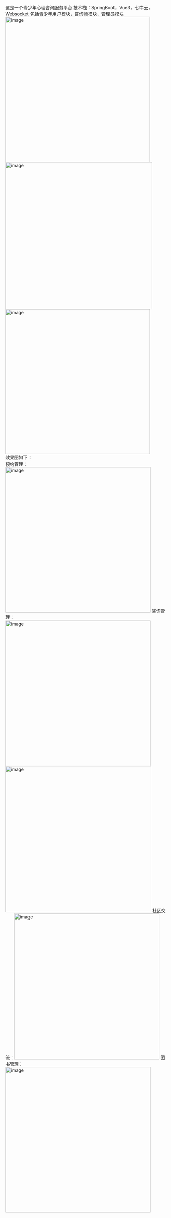 这是一个青少年心理咨询服务平台
技术栈：SpringBoot，Vue3，七牛云，Websocket
包括青少年用户模块，咨询师模块，管理员模块
<img width="454" alt="image" src="https://github.com/YouZiSang/GraduationProject/assets/147829981/7cab21ca-94bd-4cfc-a2c7-ca5e08f0b87f">
<img width="461" alt="image" src="https://github.com/YouZiSang/GraduationProject/assets/147829981/0a7a057d-0f6b-4087-98a2-1e7a28bccb39">
<img width="454" alt="image" src="https://github.com/YouZiSang/GraduationProject/assets/147829981/d077fa65-4b19-4669-8992-4ce99a4bed2d">
<br/>
效果图如下：</br>
预约管理：<img width="456" alt="image" src="https://github.com/YouZiSang/GraduationProject/assets/147829981/ad0c16db-d1b9-41e1-ae67-c84ed2be06e1">
咨询管理：
<br><img width="456" alt="image" src="https://github.com/YouZiSang/GraduationProject/assets/147829981/1bbd3dbb-665e-42c9-adfc-926613cacc49">
<img width="458" alt="image" src="https://github.com/YouZiSang/GraduationProject/assets/147829981/0db71cf8-0250-417d-9e0d-6ed261343328">
社区交流：<img width="456" alt="image" src="https://github.com/YouZiSang/GraduationProject/assets/147829981/8ddacc61-1de5-4da0-815b-a9746603f10a">
图书管理：<img width="456" alt="image" src="https://github.com/YouZiSang/GraduationProject/assets/147829981/c45efcc3-c8fb-4dc9-9bfd-91a92f82d851">

